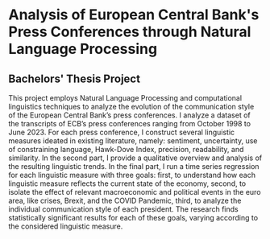 # Analysis of European Central Bank's Press Conferences through Natural Language Processing 
## Bachelors' Thesis Project

This project employs Natural Language Processing and computational linguistics techniques to analyze the evolution of the communication style of the European Central Bank’s press conferences. I analyze a dataset of the transcripts of ECB’s press conferences ranging from October 1998 to June 2023. For each press conference, I construct several linguistic measures ideated in existing literature, namely: sentiment, uncertainty, use of constraining language, Hawk-Dove Index, precision, readability, and similarity. In the second part, I provide a qualitative overview and analysis of the resulting linguistic trends. In the final part, I run a time series regression for each linguistic measure with three goals: first, to understand how each linguistic measure reflects the current state of the economy, second, to isolate the effect of relevant macroeconomic and political events in the euro area, like crises, Brexit, and the COVID Pandemic, third, to analyze the individual communication style of each president. The research finds statistically significant results for each of these goals, varying according to the considered linguistic measure.
